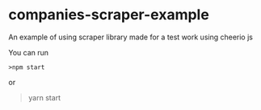 # companies-scraper-example
An example of using scraper library made for a test work using cheerio js

You can run 
```
>npm start 
```
or 

>yarn start